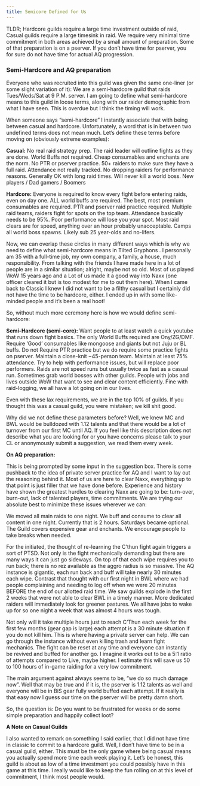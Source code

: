 ```yaml
---
title: Semicore Defined for Us
---
```


TLDR; Hardcore guilds require a large time investment outside of raid, Casual guilds require a large timesink in raid. We require very minimal time commitment in both areas achieved by a small amount of preparation. Some of that preparation is on a pserver. If you don’t have time for pserver, you for sure do not have time for actual AQ progression.

### Semi-Hardcore and AQ preparation

Everyone who was recruited into this guild was given the same one-liner (or some slight variation of it): We are a semi-hardcore guild that raids Tues/Weds/Sat at 9 P.M. server. I am going to define what semi-hardcore means to this guild in loose terms, along with our raider demographic from what I have seen. This is overdue but I think the timing will work.

When someone says “semi-hardcore” I instantly associate that with being between casual and hardcore. Unfortunately, a word that is in between two undefined terms does not mean much. Let’s define these terms before moving on (obviously extreme examples):

**Casual:** 
No real raid strategy prep. The raid leader will outline fights as they are done.
World Buffs not required.
Cheap consumables and enchants are the norm.
No PTR or pserver practice.
50+ raiders to make sure they have a full raid.
Attendance not really tracked.
No dropping raiders for performance reasons.
Generally OK with long raid times.
Will never kill a world boss.
New players / Dad gamers / Boomers

**Hardcore:**
Everyone is required to know every fight before entering raids, even on day one.
ALL world buffs are required.
The best, most premium consumables are required.
PTR and pserver raid practice required.
Multiple raid teams, raiders fight for spots on the top team.
Attendance basically needs to be 95%.
Poor performance will lose you your spot.
Most raid clears are for speed, anything over an hour probably unacceptable.
Camps all world boss spawns.
Likely sub 25 year-olds and no-lifers.

Now, we can overlap these circles in many different ways which is why we need to define what semi-hardcore means in Tilted Gryphons <TG>. I personally am 35 with a full-time job, my own company, a family, a house, much responsibility. From talking with the friends I have made here in <TG> a lot of people are in a similar situation; alright, maybe not so old. Most of us played WoW 15 years ago and a Lot of us made it a good way into Naxx (one officer cleared it but is too modest for me to out them here). When I came back to Classic I knew I did not want to be a filthy casual but I certainly did not have the time to be hardcore, either. I ended up in <TG> with some like-minded people and it’s been a real hoot! 
  
So, without much more ceremony here is how we would define semi-hardcore:

**Semi-Hardcore (semi-core):**
Want people to at least watch a quick youtube that runs down fight basics.
The only World Buffs required are Ony/ZG/DMF.
Require ‘Good’ consumables like mongoose and giants but not Juju or BL buffs.
Do not Require PTR practice but we do require some practice fights on pserver.
Maintain a close-knit ~45-person team.
Maintain at least 75% attendance.
Try to help with performance issues, but will replace poor performers.
Raids are not speed runs but usually twice as fast as a casual run.
Sometimes grab world bosses with other guilds.
People with jobs and lives outside WoW that want to see and clear content efficiently.
Fine with raid-logging, we all have a lot going on in our lives.

Even with these lax requirements, we are in the top 10% of guilds. If you thought this was a casual guild, you were mistaken; we kill shit good.

Why did we not define these parameters before? Well, we knew MC and BWL would be bulldozed with 1.12 talents and that there would be a lot of turnover from our first MC until AQ. If you feel like this description does not describe what you are looking for or you have concerns please talk to your CL or anonymously submit a suggestion, we read them every week.


**On AQ preparation:**

This is being prompted by some input in the suggestion box. There is some pushback to the idea of private server practice for AQ and I want to lay out the reasoning behind it. Most of us are here to clear Naxx, everything up to that point is just filler that we have done before. Experience and history have shown the greatest hurdles to clearing Naxx are going to be: turn-over, burn-out, lack of talented players, time commitments. We are trying our absolute best to minimize these issues wherever we can:

We moved all main raids to one night.
We buff and consume to clear all content in one night. Currently that is 2 hours. 
Saturdays became optional.
The Guild covers expensive gear and enchants.
We encourage people to take breaks when needed.

For the initiated, the thought of re-learning the C’thun fight again triggers a sort of PTSD. Not only is the fight mechanically demanding but there are many ways it can just go sideways. On top of that each wipe requires you to run back; there is no rez available as the aggro radius is so massive. The AQ instance is gigantic, each run back and buff will take nearly 30 minutes each wipe. Contrast that thought with our first night in BWL where we had people complaining and needing to log off when we were 20 minutes BEFORE the end of our allotted raid time. We saw guilds explode in the first 2 weeks that were not able to clear BWL in a timely manner. More dedicated raiders will immediately look for greener pastures. We all have jobs to wake up for so one night a week that was almost 4 hours was tough.

Not only will it take multiple hours just to reach C’Thun each week for the first few months (gear gap is large) each attempt is a 30 minute situation if you do not kill him. This is where having a private server can help. We can go through the instance without even killing trash and learn fight mechanics. The fight can be reset at any time and everyone can instantly be revived and buffed for another go. I imagine it works out to be a 5:1 ratio of attempts compared to Live, maybe higher. I estimate this will save us 50 to 100 hours of in-game raiding for a very low commitment. 

The main argument against always seems to be, “we do so much damage now”. Well that may be true and if it is, the pserver is 1.12 talents as well and everyone will be in BiS gear fully world buffed each attempt. If it really is that easy now I guess our time on the pserver will be pretty damn short.

So, the question is: Do you want to be frustrated for weeks or do some simple preparation and happily collect loot?


**A Note on Casual Guilds**

I also wanted to remark on something I said earlier, that I did not have time in classic to commit to a hardcore guild. Well, I don’t have time to be in a casual guild, either. This must be the only game where being casual means you actually spend more time each week playing it. Let’s be honest, this guild is about as low of a time investment you could possibly have in this game at this time. I really would like to keep the fun rolling on at this level of commitment, I think most people would.
